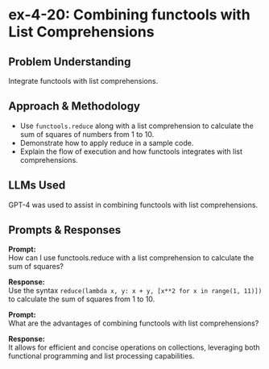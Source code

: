 # ex-4-20: Combining functools with List Comprehensions

## Problem Understanding
Integrate functools with list comprehensions.

## Approach & Methodology
- Use `functools.reduce` along with a list comprehension to calculate the sum of squares of numbers from 1 to 10.
- Demonstrate how to apply reduce in a sample code.
- Explain the flow of execution and how functools integrates with list comprehensions.

## LLMs Used
GPT-4 was used to assist in combining functools with list comprehensions.

## Prompts & Responses
**Prompt:**  
How can I use functools.reduce with a list comprehension to calculate the sum of squares?

**Response:**  
Use the syntax `reduce(lambda x, y: x + y, [x**2 for x in range(1, 11)])` to calculate the sum of squares from 1 to 10.

**Prompt:**  
What are the advantages of combining functools with list comprehensions?

**Response:**  
It allows for efficient and concise operations on collections, leveraging both functional programming and list processing capabilities.

